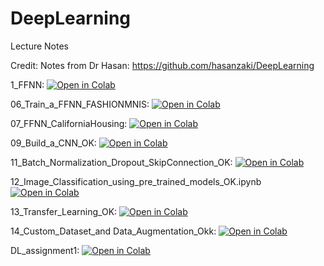 # DeepLearning
Lecture Notes

Credit: Notes from Dr Hasan: https://github.com/hasanzaki/DeepLearning

1_FFNN: [![Open in Colab](https://colab.research.google.com/assets/colab-badge.svg)](https://colab.research.google.com/github/noorulghousiah/DeepLearning/blob/main/06_FFNN.ipynb)

06_Train_a_FFNN_FASHIONMNIS: [![Open in Colab](https://colab.research.google.com/assets/colab-badge.svg)](https://colab.research.google.com/github/noorulghousiah/DeepLearning/blob/main/06_Train_a_FFNN_FASHIONMNIS.ipynb)

07_FFNN_CaliforniaHousing: [![Open in Colab](https://colab.research.google.com/assets/colab-badge.svg)](https://colab.research.google.com/github/noorulghousiah/DeepLearning/blob/main/07_FFNN_CaliforniaHousing.ipynb)

09_Build_a_CNN_OK: [![Open in Colab](https://colab.research.google.com/assets/colab-badge.svg)](https://colab.research.google.com/github/noorulghousiah/DeepLearning/blob/main/09_Build_a_CNN_OK.ipynb)

11_Batch_Normalization_Dropout_SkipConnection_OK: [![Open in Colab](https://colab.research.google.com/assets/colab-badge.svg)](https://colab.research.google.com/github/noorulghousiah/DeepLearning/blob/main/11_Batch_Normalization_Dropout_SkipConnection_OK.ipynb)

12_Image_Classification_using_pre_trained_models_OK.ipynb [![Open in Colab](https://colab.research.google.com/assets/colab-badge.svg)](https://colab.research.google.com/github/noorulghousiah/DeepLearning/blob/main/12_Image_Classification_using_pre_trained_models_OK.ipynb)

13_Transfer_Learning_OK: [![Open in Colab](https://colab.research.google.com/assets/colab-badge.svg)](https://colab.research.google.com/github/noorulghousiah/DeepLearning/blob/main/13_Transfer_Learning_OK.ipynb)

14_Custom_Dataset_and Data_Augmentation_Okk: [![Open in Colab](https://colab.research.google.com/assets/colab-badge.svg)](https://colab.research.google.com/github/noorulghousiah/DeepLearning/blob/main/14_Custom_Dataset_and_Data_Augmentation_Okk.ipynb)

DL_assignment1: [![Open in Colab](https://colab.research.google.com/assets/colab-badge.svg)](https://colab.research.google.com/github/noorulghousiah/DeepLearning/blob/main/DL_assignment1.ipynb)



